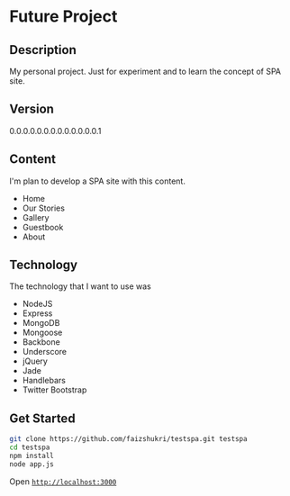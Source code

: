 Future Project
==============

Description
-----------
My personal project. Just for experiment and to learn the concept of SPA site.

Version
-------
0.0.0.0.0.0.0.0.0.0.0.0.0.1

Content
-------

I'm plan to develop a SPA site with this content.
- Home
- Our Stories
- Gallery
- Guestbook
- About

Technology
----------
The technology that I want to use was
- NodeJS
- Express
- MongoDB
- Mongoose
- Backbone
- Underscore
- jQuery
- Jade
- Handlebars
- Twitter Bootstrap

Get Started
-----------
```sh
git clone https://github.com/faizshukri/testspa.git testspa
cd testspa
npm install
node app.js
```

Open [`http://localhost:3000`](http://localhost:3000)